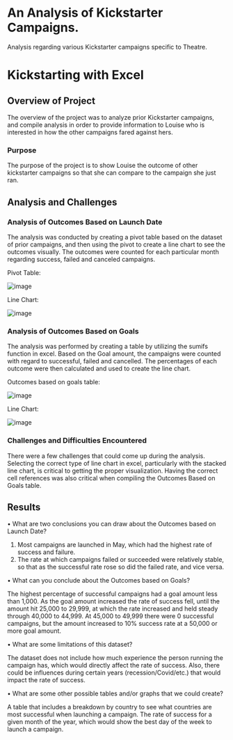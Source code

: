 # An Analysis of Kickstarter Campaigns.
Analysis regarding various Kickstarter campaigns specific to Theatre. 

# Kickstarting with Excel

## Overview of Project

The overview of the project was to analyze prior Kickstarter campaigns, and compile analysis in order to provide information to Louise who is interested in how the other campaigns fared against hers.
 
### Purpose

The purpose of the project is to show Louise the outcome of other kickstarter campaigns so that she can compare to the campaign she just ran.

## Analysis and Challenges

### Analysis of Outcomes Based on Launch Date

The analysis was conducted by creating a pivot table based on the dataset of prior campaigns, and then using the pivot to create a line chart to see the outcomes visually. The outcomes were counted for each particular month regarding success, failed and canceled campaigns.

Pivot Table:

![image](https://user-images.githubusercontent.com/118394620/204378962-792b7767-cb43-4f17-8188-ff67b7d95d44.png)

Line Chart:

![image](https://user-images.githubusercontent.com/118394620/204373635-07ad712f-6417-40dd-b015-3b5b5f25eaee.png)


### Analysis of Outcomes Based on Goals
The analysis was performed by creating a table by utilizing the sumifs function in excel. Based on the Goal amount, the campaigns were counted with regard to successful, failed and cancelled. The percentages of each outcome were then calculated and used to create the line chart.

Outcomes based on goals table:

![image](https://user-images.githubusercontent.com/118394620/204381270-6ee3dd1c-cd2f-43ad-84bf-6bc5e3ead598.png)

Line Chart:

![image](https://user-images.githubusercontent.com/118394620/204376101-15b32f87-b284-4b54-aa68-8f88d3a2315f.png)

### Challenges and Difficulties Encountered

There were a few challenges that could come up during the analysis. Selecting the correct type of line chart in excel, particularly with the stacked line chart, is critical to getting the proper visualization. Having the correct cell references was also critical when compiling the Outcomes Based on Goals table.
 

## Results

•	What are two conclusions you can draw about the Outcomes based on Launch Date?

1.	Most campaigns are launched in May, which had the highest rate of success and failure.
2.	The rate at which campaigns failed or succeeded were relatively stable, so that as the successful rate rose so did the failed rate, and vice versa.

•	What can you conclude about the Outcomes based on Goals?

The highest percentage of successful campaigns had a goal amount less than 1,000. As the goal amount increased the rate of success fell, until the amount hit 25,000 to 29,999, at which the rate increased and held steady through 40,000 to 44,999. At 45,000 to 49,999 there were 0 successful campaigns, but the amount increased to 10% success rate at a 50,000 or more goal amount.

•	What are some limitations of this dataset?

The dataset does not include how much experience the person running the campaign has, which would directly affect the rate of success. Also, there could be influences during certain years (recession/Covid/etc.) that would impact the rate of success.

•	What are some other possible tables and/or graphs that we could create?

A table that includes a breakdown by country to see what countries are most successful when launching a campaign. The rate of success for a given month of the year, which would show the best day of the week to launch a campaign.

